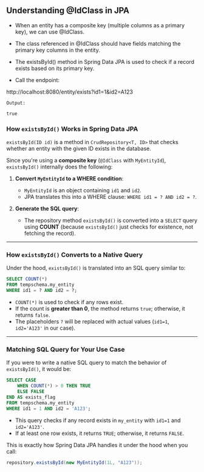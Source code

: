 ## Understanding @IdClass in JPA

- When an entity has a composite key (multiple columns as a primary key), we can use @IdClass.
- The class referenced in @IdClass should have fields matching the primary key columns in the entity.
- The existsById() method in Spring Data JPA is used to check if a record exists based on its primary key.


- Call the endpoint:

http://localhost:8080/entity/exists?id1=1&id2=A123

```
Output:

true
```



### **How `existsById()` Works in Spring Data JPA**
`existsById(ID id)` is a method in `CrudRepository<T, ID>` that checks whether an entity with the given ID exists in the database.  

Since you're using a **composite key** (`@IdClass` with `MyEntityId`), `existsById()` internally does the following:  
1. **Convert `MyEntityId` to a WHERE condition**:  
   - `MyEntityId` is an object containing `id1` and `id2`.  
   - JPA translates this into a WHERE clause: `WHERE id1 = ? AND id2 = ?`.  
   
2. **Generate the SQL query**:  
   - The repository method `existsById()` is converted into a `SELECT` query using **COUNT** (because `existsById()` just checks for existence, not fetching the record).

---

### **How `existsById()` Converts to a Native Query**
Under the hood, `existsById()` is translated into an SQL query similar to:

```sql
SELECT COUNT(*) 
FROM tempschema.my_entity 
WHERE id1 = ? AND id2 = ?;
```
- `COUNT(*)` is used to check if any rows exist.  
- If the count is **greater than 0**, the method returns `true`; otherwise, it returns `false`.  
- The placeholders `?` will be replaced with actual values (`id1=1`, `id2='A123'` in our case).

---

### **Matching SQL Query for Your Use Case**
If you were to write a native SQL query to match the behavior of `existsById()`, it would be:

```sql
SELECT CASE 
    WHEN COUNT(*) > 0 THEN TRUE 
    ELSE FALSE 
END AS exists_flag
FROM tempschema.my_entity
WHERE id1 = 1 AND id2 = 'A123';
```
- This query checks if any record exists in `my_entity` with `id1=1` and `id2='A123'`.
- If at least one row exists, it returns `TRUE`; otherwise, it returns `FALSE`.

This is exactly how Spring Data JPA handles it under the hood when you call:

```java
repository.existsById(new MyEntityId(1L, "A123"));
```
